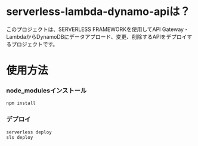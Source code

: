 # serverless-lambda-dynamo-apiは？

このプロジェクトは、SERVERLESS FRAMEWORKを使用してAPI Gateway - LambdaからDynamoDBにデータアプロード、変更、削除するAPIをデプロイするプロジェクトです。


# 使用方法
### node_modulesインストール

```
npm install
```

### デプロイ
```
serverless deploy
sls deploy
```

